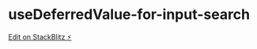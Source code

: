 # useDeferredValue-for-input-search

[Edit on StackBlitz ⚡️](https://stackblitz.com/edit/stackblitz-starters-cpmsgs)